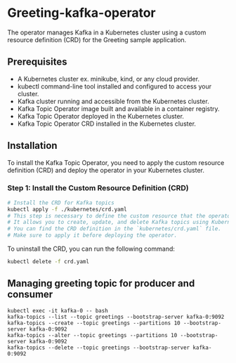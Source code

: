 # Greeting-kafka-operator
The operator manages Kafka in a Kubernetes cluster using a custom resource definition (CRD) for the Greeting sample application.

## Prerequisites
- A Kubernetes cluster ex. minikube, kind, or any cloud provider.
- kubectl command-line tool installed and configured to access your cluster.
- Kafka cluster running and accessible from the Kubernetes cluster.
- Kafka Topic Operator image built and available in a container registry.
- Kafka Topic Operator deployed in the Kubernetes cluster.
- Kafka Topic Operator CRD installed in the Kubernetes cluster.
## Installation
To install the Kafka Topic Operator, you need to apply the custom resource definition (CRD) and deploy the operator in your Kubernetes cluster.
### Step 1: Install the Custom Resource Definition (CRD)
```bash
# Install the CRD for Kafka topics
kubectl apply -f ./kubernetes/crd.yaml
# This step is necessary to define the custom resource that the operator will manage.
# It allows you to create, update, and delete Kafka topics using Kubernetes resources.
# You can find the CRD definition in the `kubernetes/crd.yaml` file.
# Make sure to apply it before deploying the operator.
```     
To uninstall the CRD, you can run the following command:
```bash
kubectl delete -f crd.yaml

```
## Managing greeting topic for producer and consumer
```
kubectl exec -it kafka-0 -- bash
kafka-topics --list --topic greetings --bootstrap-server kafka-0:9092
kafka-topics --create --topic greetings --partitions 10 --bootstrap-server kafka-0:9092
kafka-topics --alter --topic greetings --partitions 10 --bootstrap-server kafka-0:9092
kafka-topics --delete --topic greetings --bootstrap-server kafka-0:9092
```
